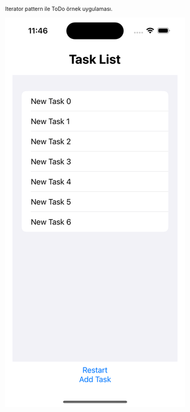 Iterator pattern ile ToDo örnek uygulaması.

![alt text](https://github.com/serhatssezen/iteratorpattern/blob/main/Simulator%20Screenshot%20-%20iPhone%2014%20Pro%20-%202023-04-18%20at%2011.46.15.png?raw=true)
